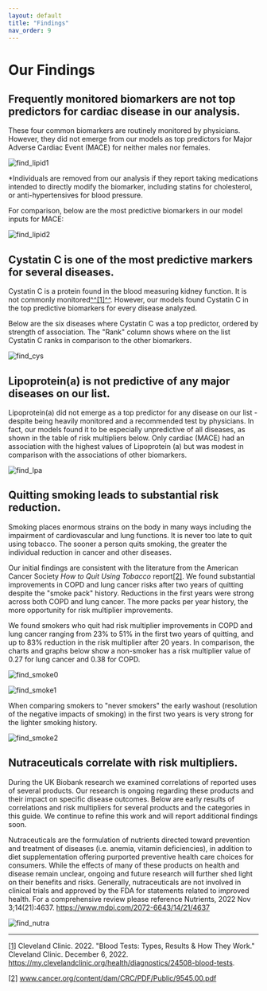 ```yaml
---
layout: default
title: "Findings"
nav_order: 9
---
```


# Our Findings

## Frequently monitored biomarkers are not top predictors for cardiac disease in our analysis.

These four common biomarkers are routinely monitored by physicians. However, they did not emerge from our models as top predictors for Major Adverse Cardiac Event (MACE) for neither males nor females.

![find_lipid1](/assets/images/find_lipid1.png)

*Individuals are removed from our analysis if they report taking medications intended to directly modify the biomarker, including statins for cholesterol, or anti-hypertensives for blood pressure.

For comparison, below are the most predictive biomarkers in our model inputs for MACE:

![find_lipid2](/assets/images/find_lipid2.png)

## Cystatin C is one of the most predictive markers for several diseases.

Cystatin C is a protein found in the blood measuring kidney function. It is not commonly monitored[^^[1]^^](#_ftn1).  However, our models found Cystatin C in the top predictive biomarkers for every disease analyzed.

Below are the six diseases where Cystatin C was a top predictor, ordered by strength of association. The "Rank" column shows where on the list Cystatin C ranks in comparison to the other biomarkers.

![find_cys](/assets/images/find_cys.png)

## Lipoprotein(a) is not predictive of any major diseases on our list.

Lipoprotein(a) did not emerge as a top predictor for any disease on our list - despite being heavily monitored and a recommended test by physicians. In fact, our models found it to be especially unpredictive of all diseases, as shown in the table of risk multipliers below. Only cardiac (MACE) had an association with the highest values of Lipoprotein (a) but was modest in comparison with the associations of other biomarkers.

![find_lpa](/assets/images/find_lpa.png)

## Quitting smoking leads to substantial risk reduction.

Smoking places enormous strains on the body in many ways including the impairment of cardiovascular and lung functions. It is never too late to quit using tobacco. The sooner a person quits smoking, the greater the individual reduction in cancer and other diseases.

Our initial findings are consistent with the literature from the American Cancer Society *How to Quit Using Tobacco* report[[2]](#_ftn2). We found substantial improvements in COPD and lung cancer risks after two years of quitting despite the "smoke pack" history. Reductions in the first years were strong across both COPD and lung cancer. The more packs per year history, the more opportunity for risk multiplier improvements.

We found smokers who quit had risk multiplier improvements in COPD and lung cancer ranging from 23% to 51% in the first two years of quitting, and up to 83% reduction in the risk multiplier after 20 years. In comparison, the charts and graphs below show a non-smoker has a risk multiplier value of 0.27 for lung cancer and 0.38 for COPD.


![find_smoke0](/assets/images/find_smoke0.png)

![find_smoke1](/assets/images/find_smoke1.png)

When comparing smokers to "never smokers" the early washout (resolution of the negative impacts of smoking) in the first two years is very strong for the lighter smoking history.

![find_smoke2](/assets/images/find_smoke2.png)

## Nutraceuticals correlate with risk multipliers.

During the UK Biobank research we examined correlations of reported uses of several products. Our research is ongoing regarding these products and their impact on specific disease outcomes. Below are early results of correlations and risk multipliers for several products and the categories in this guide. We continue to refine this work and will report additional findings soon.

Nutraceuticals are the formulation of nutrients directed toward prevention and treatment of diseases (i.e. anemia, vitamin deficiencies), in addition to diet supplementation offering purported preventive health care choices for consumers. While the effects of many of these products on health and disease remain unclear, ongoing and future research will further shed light on their benefits and risks. Generally, nutraceuticals are not involved in clinical trials and approved by the FDA for statements related to improved health. For a comprehensive review please reference Nutrients, 2022 Nov 3;14(21):4637. https://www.mdpi.com/2072-6643/14/21/4637

![find_nutra](/assets/images/find_nutra.png)

* * * * *

[[1]](#_ftnref1) Cleveland Clinic. 2022. "Blood Tests: Types, Results & How They Work." Cleveland Clinic. December 6, 2022. https://my.clevelandclinic.org/health/diagnostics/24508-blood-tests.

[[2]](#_ftnref2) www.cancer.org/content/dam/CRC/PDF/Public/9545.00.pdf